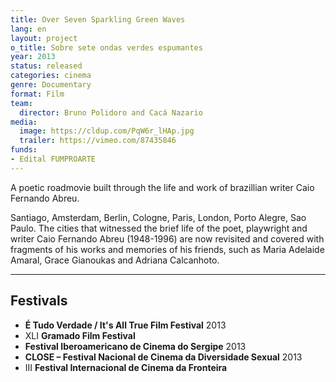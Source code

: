 ```yaml
---
title: Over Seven Sparkling Green Waves
lang: en
layout: project
o_title: Sobre sete ondas verdes espumantes
year: 2013
status: released
categories: cinema
genre: Documentary
format: Film
team:
  director: Bruno Polidoro and Cacá Nazario
media:
  image: https://cldup.com/PqW6r_lHAp.jpg
  trailer: https://vimeo.com/87435846
funds:
- Edital FUMPROARTE
---
```


A poetic roadmovie built through the life and work of brazillian writer Caio Fernando Abreu.

Santiago, Amsterdam, Berlin, Cologne, Paris, London, Porto Alegre, Sao Paulo. The cities that witnessed the brief life of the poet, playwright and writer Caio Fernando Abreu (1948-1996) are now revisited and covered with fragments of his works and memories of his friends, such as Maria Adelaide Amaral, Grace Gianoukas and Adriana Calcanhoto.

---

## Festivals

* **É Tudo Verdade / It's All True Film Festival** 2013
* XLI **Gramado Film Festival**
* **Festival Iberoamericano de Cinema do Sergipe** 2013
* **CLOSE – Festival Nacional de Cinema da Diversidade Sexual** 2013
* III **Festival Internacional de Cinema da Fronteira**
